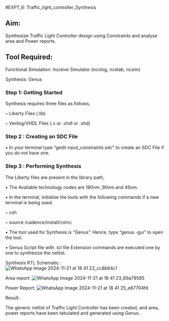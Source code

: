#EXPT_6: Traffic_light_controller_Synthesis

## Aim:

Synthesize Traffic Light Controller design using Constraints and analyse area and Power reports.

## Tool Required:

Functional Simulation: Incisive Simulator (ncvlog, ncelab, ncsim)

Synthesis: Genus

### Step 1: Getting Started

Synthesis requires three files as follows,

◦ Liberty Files (.lib)

◦ Verilog/VHDL Files (.v or .vhdl or .vhd)

### Step 2 : Creating an SDC File

•	In your terminal type “gedit input_constraints.sdc” to create an SDC File if you do not have one.

### Step 3 : Performing Synthesis

The Liberty files are present in the library path,

• The Available technology nodes are 180nm ,90nm and 45nm.

• In the terminal, initialise the tools with the following commands if a new terminal is being used.

◦ csh

◦ source /cadence/install/cshrc

• The tool used for Synthesis is “Genus”. Hence, type “genus -gui” to open the tool.

• Genus Script file with .tcl file Extension commands are executed one by one to synthesize the netlist.

Synthesis RTL Schematic :
![WhatsApp Image 2024-11-21 at 18 41 22_cc8b64c1](https://github.com/user-attachments/assets/138e2ccf-929d-4aab-b8d2-42c16409a166)

Area report:
![WhatsApp Image 2024-11-21 at 18 41 23_69a79585](https://github.com/user-attachments/assets/1745cb48-e124-4b3f-aca3-d334aaedd0b6)

Power Report:
![WhatsApp Image 2024-11-21 at 18 41 25_e87704fd](https://github.com/user-attachments/assets/9e7a0394-24e6-4a9a-bb72-2c56a0e9b4ee)

Result:

The generic netlist of Traffic Light Controller has been created, and area, power reports have been tabulated and generated using Genus.
